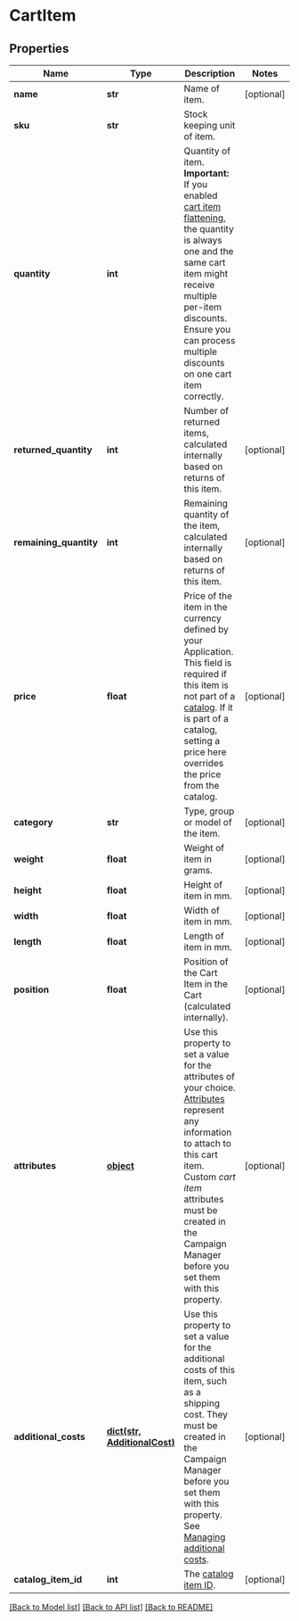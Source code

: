 # CartItem

## Properties
Name | Type | Description | Notes
------------ | ------------- | ------------- | -------------
**name** | **str** | Name of item. | [optional] 
**sku** | **str** | Stock keeping unit of item. | 
**quantity** | **int** | Quantity of item. **Important:** If you enabled [cart item flattening](https://docs.talon.one/docs/product/campaigns/campaign-evaluation#flattening), the quantity is always one and the same cart item might receive multiple per-item discounts. Ensure you can process multiple discounts on one cart item correctly.  | 
**returned_quantity** | **int** | Number of returned items, calculated internally based on returns of this item. | [optional] 
**remaining_quantity** | **int** | Remaining quantity of the item, calculated internally based on returns of this item. | [optional] 
**price** | **float** | Price of the item in the currency defined by your Application. This field is required if this item is not part of a [catalog](https://docs.talon.one/docs/product/account/dev-tools/managing-cart-item-catalogs). If it is part of a catalog, setting a price here overrides the price from the catalog.  | [optional] 
**category** | **str** | Type, group or model of the item. | [optional] 
**weight** | **float** | Weight of item in grams. | [optional] 
**height** | **float** | Height of item in mm. | [optional] 
**width** | **float** | Width of item in mm. | [optional] 
**length** | **float** | Length of item in mm. | [optional] 
**position** | **float** | Position of the Cart Item in the Cart (calculated internally). | [optional] 
**attributes** | [**object**](.md) | Use this property to set a value for the attributes of your choice. [Attributes](https://docs.talon.one/docs/dev/concepts/attributes) represent any information to attach to this cart item.  Custom _cart item_ attributes must be created in the Campaign Manager before you set them with this property.  | [optional] 
**additional_costs** | [**dict(str, AdditionalCost)**](AdditionalCost.md) | Use this property to set a value for the additional costs of this item, such as a shipping cost. They must be created in the Campaign Manager before you set them with this property. See [Managing additional costs](https://docs.talon.one/docs/product/account/dev-tools/managing-additional-costs).  | [optional] 
**catalog_item_id** | **int** | The [catalog item ID](https://docs.talon.one/docs/product/account/dev-tools/managing-cart-item-catalogs/#synchronizing-cart-item-catalogs). | [optional] 

[[Back to Model list]](../README.md#documentation-for-models) [[Back to API list]](../README.md#documentation-for-api-endpoints) [[Back to README]](../README.md)


